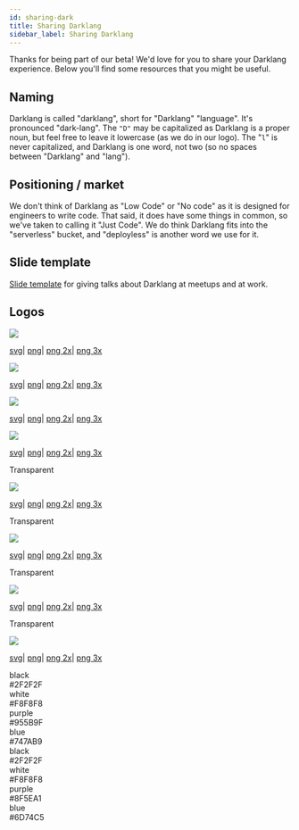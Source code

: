 ```yaml
---
id: sharing-dark
title: Sharing Darklang
sidebar_label: Sharing Darklang
---
```


Thanks for being part of our beta! We'd love for you to share your Darklang
experience. Below you'll find some resources that you might be useful.

## Naming

Darklang is called "darklang", short for "Darklang" "language". It's pronounced
"dark-lang". The `"D"` may be capitalized as Darklang is a proper noun, but feel
free to leave it lowercase (as we do in our logo). The "`l`" is never
capitalized, and Darklang is one word, not two (so no spaces between "Darklang"
and "lang").

## Positioning / market

We don't think of Darklang as "Low Code" or "No code" as it is designed for
engineers to write code. That said, it does have some things in common, so we've
taken to calling it "Just Code". We do think Darklang fits into the "serverless"
bucket, and "deployless" is another word we use for it.

## Slide template

[Slide template](https://darklang.com/slide-template) for giving talks about
Darklang at meetups and at work.

## Logos

<div className="logos">
  <div className="logo lightBackground">
    <img src="/img/branding/logo-light@2x.png" />
    <p>
      <a href="/img/branding/logo-light.svg" target="_blank">svg</a><span className="spacer">|</span>
      <a href="/img/branding/logo-light.png" target="_blank">png</a><span className="spacer">|</span>
      <a href="/img/branding/logo-light@2x.png" target="_blank">png 2x</a><span className="spacer">|</span>
      <a href="/img/branding/logo-light@3x.png" target="_blank">png 3x</a>
    </p>
  </div>

  <div className="logo darkBackground">
    <img src="/img/branding/logo-dark@2x.png" />
    <p>
      <a href="/img/branding/logo-dark.svg" target="_blank">svg</a><span className="spacer">|</span>
      <a href="/img/branding/logo-dark.png" target="_blank">png</a><span className="spacer">|</span>
      <a href="/img/branding/logo-dark@2x.png" target="_blank">png 2x</a><span className="spacer">|</span>
      <a href="/img/branding/logo-dark@3x.png" target="_blank">png 3x</a>
    </p>
  </div>

  <div className="wordmark darkBackground">
    <img src="/img/branding/wordmark-dark@2x.png" />
    <p>
      <a href="/img/branding/wordmark-dark.svg" target="_blank">svg</a><span className="spacer">|</span>
      <a href="/img/branding/wordmark-dark.png" target="_blank">png</a><span className="spacer">|</span>
      <a href="/img/branding/wordmark-dark@2x.png" target="_blank">png 2x</a><span className="spacer">|</span>
      <a href="/img/branding/wordmark-dark@3x.png" target="_blank">png 3x</a>
    </p>
  </div>

  <div className="wordmark lightBackground">
    <img src="/img/branding/wordmark-light@2x.png" />
    <p>
      <a href="/img/branding/wordmark-light.svg" target="_blank">svg</a><span className="spacer">|</span>
      <a href="/img/branding/wordmark-light.png" target="_blank">png</a><span className="spacer">|</span>
      <a href="/img/branding/wordmark-light@2x.png" target="_blank">png 2x</a><span className="spacer">|</span>
      <a href="/img/branding/wordmark-light@3x.png" target="_blank">png 3x</a>
    </p>
  </div>

  <div className="logo lightBackground">
    <p className="transparent">Transparent</p>
    <img src="/img/branding/logo-light@2x.png" />
    <p>
      <a href="/img/branding/logo-light-transparent.svg" target="_blank">svg</a><span className="spacer">|</span>
      <a href="/img/branding/logo-light-transparent.png" target="_blank">png</a><span className="spacer">|</span>
      <a href="/img/branding/logo-light-transparent@2x.png" target="_blank">png 2x</a><span className="spacer">|</span>
      <a href="/img/branding/logo-light-transparent@3x.png" target="_blank">png 3x</a>
    </p>
  </div>

  <div className="logo darkBackground">
    <p className="transparent">Transparent</p>
    <img src="/img/branding/logo-dark@2x.png" />
    <p>
      <a href="/img/branding/logo-dark-transparent.svg" target="_blank">svg</a><span className="spacer">|</span>
      <a href="/img/branding/logo-dark-transparent.png" target="_blank">png</a><span className="spacer">|</span>
      <a href="/img/branding/logo-dark-transparent@2x.png" target="_blank">png 2x</a><span className="spacer">|</span>
      <a href="/img/branding/logo-dark-transparent@3x.png" target="_blank">png 3x</a>
    </p>
  </div>

  <div className="wordmark darkBackground">
    <p className="transparent">Transparent</p>
    <img src="/img/branding/wordmark-dark-transparent@2x.png" />
    <p>
      <a href="/img/branding/wordmark-dark-transparent.svg" target="_blank">svg</a><span className="spacer">|</span>
      <a href="/img/branding/wordmark-dark-transparent.png" target="_blank">png</a><span className="spacer">|</span>
      <a href="/img/branding/wordmark-dark-transparent@2x.png" target="_blank">png 2x</a><span className="spacer">|</span>
      <a href="/img/branding/wordmark-dark-transparent@3x.png" target="_blank">png 3x</a>
    </p>
  </div>

  <div className="wordmark lightBackground">
    <p className="transparent">Transparent</p>
    <img src="/img/branding/wordmark-light-transparent@2x.png" />
    <p>
      <a href="/img/branding/wordmark-light-transparent.svg" target="_blank">svg</a><span className="spacer">|</span>
      <a href="/img/branding/wordmark-light-transparent.png" target="_blank">png</a><span className="spacer">|</span>
      <a href="/img/branding/wordmark-light-transparent@2x.png" target="_blank">png 2x</a><span className="spacer">|</span>
      <a href="/img/branding/wordmark-light-transparent@3x.png" target="_blank">png 3x</a>
    </p>
  </div>

  <div className="colors lightBackground">
    <div className="colorName">black</div><div className="swatch black">#2F2F2F</div>
    <div className="colorName">white</div><div className="swatch white">#F8F8F8</div>
    <div className="colorName">purple</div><div className="swatch purple">#955B9F</div>
    <div className="colorName">blue</div><div className="swatch blue">#747AB9</div>
  </div>

  <div className="colors darkBackground">
    <div className="colorName">black</div><div className="swatch black">#2F2F2F</div>
    <div className="colorName">white</div><div className="swatch white">#F8F8F8</div>
    <div className="colorName">purple</div><div className="swatch purple">#8F5EA1</div>
    <div className="colorName">blue</div><div className="swatch blue">#6D74C5</div>
  </div>

</div>
